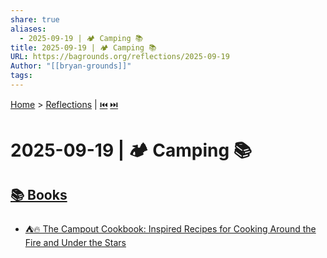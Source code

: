 ```yaml
---
share: true
aliases:
  - 2025-09-19 | 🏕️ Camping 📚
title: 2025-09-19 | 🏕️ Camping 📚
URL: https://bagrounds.org/reflections/2025-09-19
Author: "[[bryan-grounds]]"
tags:
---
```

[Home](../index.md) > [Reflections](./index.md) | [⏮️](./2025-09-18.md) [⏭️](./2025-09-20.md)  
# 2025-09-19 | 🏕️ Camping 📚  
## [📚 Books](../books/index.md)  
- [⛺🔥 The Campout Cookbook: Inspired Recipes for Cooking Around the Fire and Under the Stars](../books/the-campout-cookbook-inspired-recipes-for-cooking-around-the-fire-and-under-the-stars.md)